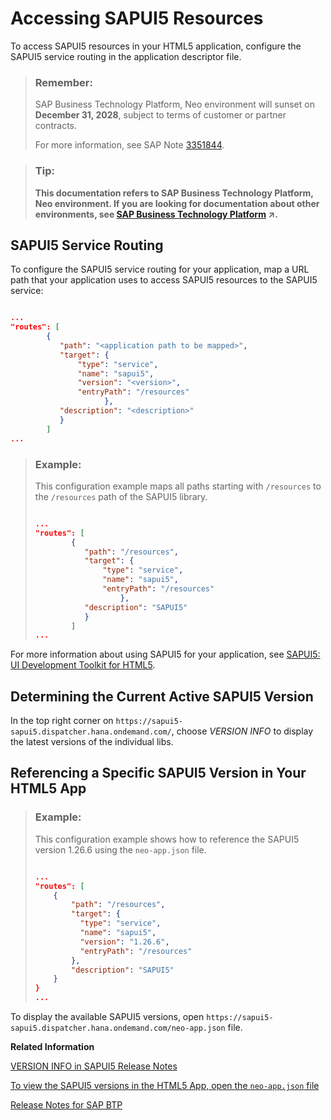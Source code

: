 <!-- loiod18a9b0739264a4dbd0acbbc0232d614 -->

# Accessing SAPUI5 Resources

To access SAPUI5 resources in your HTML5 application, configure the SAPUI5 service routing in the application descriptor file.

> ### Remember:  
> SAP Business Technology Platform, Neo environment will sunset on **December 31, 2028**, subject to terms of customer or partner contracts.
> 
> For more information, see SAP Note [3351844](https://me.sap.com/notes/3351844).

> ### Tip:  
> **This documentation refers to SAP Business Technology Platform, Neo environment. If you are looking for documentation about other environments, see [SAP Business Technology Platform](https://help.sap.com/viewer/65de2977205c403bbc107264b8eccf4b/Cloud/en-US/6a2c1ab5a31b4ed9a2ce17a5329e1dd8.html "SAP Business Technology Platform (SAP BTP) is an integrated offering comprised of four technology portfolios: database and data management, application development and integration, analytics, and intelligent technologies. The platform offers users the ability to turn data into business value, compose end-to-end business processes, and build and extend SAP applications quickly.") :arrow_upper_right:.**



## SAPUI5 Service Routing

To configure the SAPUI5 service routing for your application, map a URL path that your application uses to access SAPUI5 resources to the SAPUI5 service:

```json

...
"routes": [
        {
           "path": "<application path to be mapped>", 
           "target": {
               "type": "service",
               "name": "sapui5",
               "version": "<version>",
               "entryPath": "/resources"
                     },
           "description": "<description>"
           }
        ]
...

```

> ### Example:  
> This configuration example maps all paths starting with `/resources` to the `/resources` path of the SAPUI5 library.
> 
> ```json
> 
> ...
> "routes": [
>         {
>            "path": "/resources", 
>            "target": {
>                "type": "service",
>                "name": "sapui5",
>                "entryPath": "/resources"
>                    },
>            "description": "SAPUI5"
>            }
>         ]
> ...
> 
> ```



For more information about using SAPUI5 for your application, see [SAPUI5: UI Development Toolkit for HTML5](https://sapui5.hana.ondemand.com/sdk/#docs/guide/95d113be50ae40d5b0b562b84d715227.html).



## Determining the Current Active SAPUI5 Version

In the top right corner on `https://sapui5-sapui5.dispatcher.hana.ondemand.com/`, choose *VERSION INFO* to display the latest versions of the individual libs.



## Referencing a Specific SAPUI5 Version in Your HTML5 App

> ### Example:  
> This configuration example shows how to reference the SAPUI5 version 1.26.6 using the `neo-app.json` file.
> 
> ```json
> 
> ...
> "routes": [
>     {
>         "path": "/resources",
>         "target": {
>           "type": "service",
>           "name": "sapui5",
>           "version": "1.26.6",
>           "entryPath": "/resources"
>         },
>         "description": "SAPUI5"
>     }
> }
> ...
> 
> ```

To display the available SAPUI5 versions, open `https://sapui5-sapui5.dispatcher.hana.ondemand.com/neo-app.json` file.

**Related Information**  


[VERSION INFO in SAPUI5 Release Notes](https://sapui5-sapui5.dispatcher.hana.ondemand.com/)

[To view the SAPUI5 versions in the HTML5 App, open the `neo-app.json` file](https://sapui5-sapui5.dispatcher.hana.ondemand.com/neo-app.json)

[Release Notes for SAP BTP](http://scn.sap.com/docs/DOC-28833)

